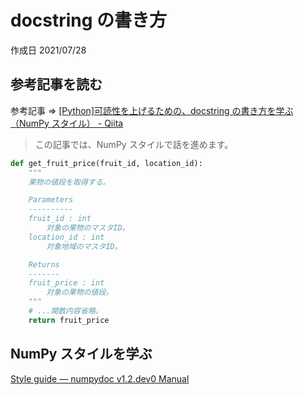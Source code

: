 # docstring の書き方

作成日 2021/07/28

## 参考記事を読む

参考記事 => [\[Python\]可読性を上げるための、docstring の書き方を学ぶ（NumPy スタイル） \- Qiita](https://qiita.com/simonritchie/items/49e0813508cad4876b5a)

> この記事では、NumPy スタイルで話を進めます。

```python
def get_fruit_price(fruit_id, location_id):
    """
    果物の値段を取得する。

    Parameters
    ----------
    fruit_id : int
        対象の果物のマスタID。
    location_id : int
        対象地域のマスタID。

    Returns
    -------
    fruit_price : int
        対象の果物の値段。
    """
    # ...関数内容省略。
    return fruit_price
```

## NumPy スタイルを学ぶ

[Style guide — numpydoc v1\.2\.dev0 Manual](https://numpydoc.readthedocs.io/en/latest/format.html#docstring-standard)

